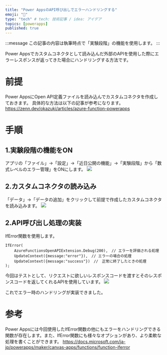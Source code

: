 ```yaml
---
title: "Power AppsのAPI呼び出しでエラーハンドリングする"
emoji: "🚗"
type: "tech" # tech: 技術記事 / idea: アイデア
topics: [powerapps]
published: true
---
```


:::message
この記事の内容は執筆時点で「実験段階」の機能を使用します。
:::

Power Appsでカスタムコネクタとして読み込んだ外部のAPIを使用した際にエラーレスポンスが返ってきた場合にハンドリングする方法です。

# 前提
Power AppsにOpen API定義ファイルを読み込んでカスタムコネクタを作成しておきます。
具体的な方法は以下の記事が参考になります。
https://zenn.dev/okazuki/articles/azure-function-powerapps

# 手順
## 1.実験段階の機能をON
アプリの「ファイル」→「設定」→「近日公開の機能」→「実験段階」から「数式レベルのエラー管理」をONにします。
![](https://storage.googleapis.com/zenn-user-upload/75c31a25afb9235b38f0c618.png)


## 2.カスタムコネクタの読み込み
「データ」→「データの追加」をクリックして前提で作成したカスタムコネクタを読み込みます。
![](https://storage.googleapis.com/zenn-user-upload/73a76fc1ec14c452250481a5.png)

## 2.API呼び出し処理の実装
IfError関数を使用します。
```
IfError(
    AzureFunctionsOpenAPIExtension.Debug(200),　// エラーを評価される処理
    UpdateContext({message:"error"}),　// エラーの場合の処理
    UpdateContext({message:"success"})　//　正常に終了したときの処理
);
```

今回はテストとして、リクエストに欲しいレスポンスコードを渡すとそのレスポンスコードを返してくれるAPIを使用しています。
![](https://storage.googleapis.com/zenn-user-upload/a71ee790e190b1a06035ba3a.gif)


これでエラー時のハンドリングが実装できました。

# 参考
Power Appsには今回使用したIfError関数の他にもエラーをハンドリングできる関数が存在します。また、IfError関数にも様々なオプションがあり、より柔軟な処理を書くことができます。
https://docs.microsoft.com/ja-jp/powerapps/maker/canvas-apps/functions/function-iferror